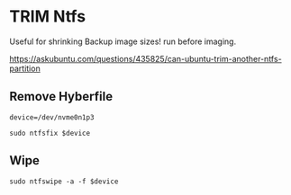 # TRIM  Ntfs
Useful for shrinking Backup image sizes! run before imaging.

https://askubuntu.com/questions/435825/can-ubuntu-trim-another-ntfs-partition


## Remove Hyberfile
```
device=/dev/nvme0n1p3

sudo ntfsfix $device
```

## Wipe
```
sudo ntfswipe -a -f $device
```
